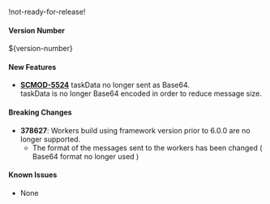 !not-ready-for-release!

#### Version Number
${version-number}

#### New Features
- **[SCMOD-5524](https://portal.digitalsafe.net/browse/SCMOD-5524)** taskData no longer sent as Base64.  
    taskData is no longer Base64 encoded in order to reduce message size. 

#### Breaking Changes
- **378627**: Workers build using framework version prior to 6.0.0 are no longer supported.
  - The format of the messages sent to the workers has been changed ( Base64 format no longer used )

#### Known Issues
- None
